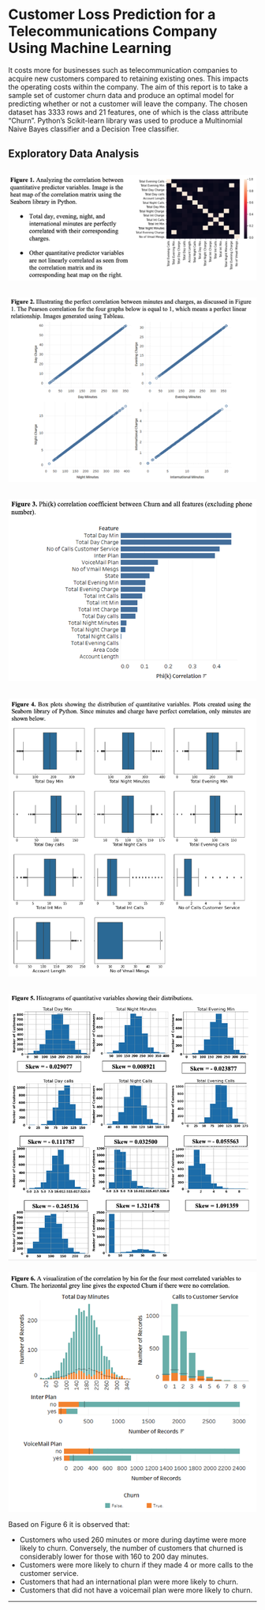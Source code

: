 # Customer Loss Prediction for a Telecommunications Company Using Machine Learning
It costs more for businesses such as telecommunication companies to acquire new customers compared to retaining existing ones. This impacts the operating costs within the company. The aim of this report is to take a sample set of customer churn data and produce an optimal model for predicting whether or not a customer will leave the company. The chosen dataset has 3333 rows and 21 features, one of which is the class attribute “Churn”. Python’s Scikit-learn library was used to produce a Multinomial Naive Bayes classifier and a Decision Tree classifier. 
## Exploratory Data Analysis

![alt text](https://github.com/RozitaAbdoli/telecom_customer_defection/blob/dd4621b7ef4dbc2d2a26430c9c61a40f76427b09/img/heatMap.png)
---
![alt text](https://github.com/RozitaAbdoli/telecom_customer_defection/blob/abdae7ac0fdaed85cd128e1ad4268da04dc73748/img/min_charge_corr.png)
---
![alt text](https://github.com/RozitaAbdoli/telecom_customer_defection/blob/a91e3e074de455cadd3d5f7f6d96006e58013ede/img/Phi_correlation.png)
---
![alt text](https://github.com/RozitaAbdoli/telecom_customer_defection/blob/75756c250bfa6cd8ff4e91086a4c139c5e3b39da/img/box_plots.png)
---
![alt text](https://github.com/RozitaAbdoli/telecom_customer_defection/blob/0e3f15958e2cee8e7f03de3772e1bcb128ab749a/img/histograms.png)
---
![alt text](https://github.com/RozitaAbdoli/telecom_customer_defection/blob/56210097d1f20ee09cb6597188f29fa252e116b5/img/top_4_features.png)

Based on Figure 6 it is observed that:
* Customers who used 260 minutes or more during daytime were more likely to churn. Conversely, the number of customers that churned is considerably lower for those with 160 to 200 day minutes.
* Customers were more likely to churn if they made 4 or more calls to the customer service.
* Customers that had an international plan were more likely to churn.
* Customers that did not have a voicemail plan were more likely to churn.
---

